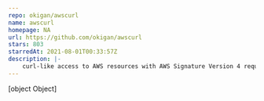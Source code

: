```yaml
---
repo: okigan/awscurl
name: awscurl
homepage: NA
url: https://github.com/okigan/awscurl
stars: 803
starredAt: 2021-08-01T00:33:57Z
description: |-
    curl-like access to AWS resources with AWS Signature Version 4 request signing.
---
```


[object Object]
